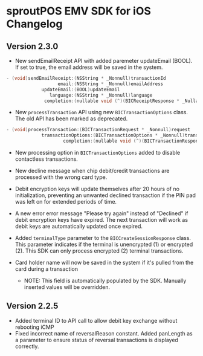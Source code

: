 # sproutPOS EMV SDK for iOS Changelog

## Version 2.3.0

* New sendEmailReceipt API with added paremeter updateEmail (BOOL).  If set to true, the email address will be saved in the system.
```objective-c
- (void)sendEmailReceipt:(NSString * _Nonnull)transactionId
                   email:(NSString * _Nonnull)emailAddress
             updateEmail:(BOOL)updateEmail
                language:(NSString * _Nonnull)language
              completion:(nullable void (^)(BICReceiptResponse * _Nullable response, NSError * _Nullable error))completion;
```
* New ````processTransaction```` API using new ````BICTransactionOptions```` class. The old API has been marked as deprecated.

````objective-c
- (void)processTransaction:(BICTransactionRequest * _Nonnull)request
             transactionOptions:(BICTransactionOptions * _Nonnull)transactionOptions
                     completion:(nullable void (^)(BICTransactionResponse * _Nullable response, NSError * _Nullable error, BOOL updateKeyFile))completion;
````
* New processing option in ````BICTransactionOptions```` added to disable contactless transactions.

* New decline message when chip debit/credit transactions are processed with the wrong card type. 

* Debit encryption keys will update themselves after 20 hours of no initialization, preventing an unwanted declined transaction if the PIN pad was left on for extended periods of time.

* A new error error message "Please try again" instead of "Declined" if debit encryption keys have expired. The next transaction will work as debit keys are automatically updated once expired.

* Added ````terminalType```` parameter to the ````BICCreateSessionResponse```` class.  This parameter indicates if the terminal is unencrypted (1) or encrypted (2).  This SDK can only process encrypted (2) terminal transactions.

* Card holder name will now be saved in the system if it's pulled from the card during a transaction
  * NOTE: This field is automatically populated by the SDK.  Manually inserted values will be overridden.



## Version 2.2.5

* Added terminal ID to API call to allow debit key exchange without rebooting iCMP
* Fixed incorrect name of reversalReason constant. Added panLength as a parameter to ensure status of reversal transactions is 
 displayed correctly. 
